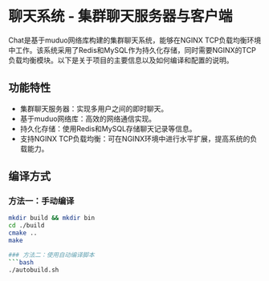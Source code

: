 # 聊天系统 - 集群聊天服务器与客户端

Chat是基于muduo网络库构建的集群聊天系统，能够在NGINX TCP负载均衡环境中工作。该系统采用了Redis和MySQL作为持久化存储，同时需要NGINX的TCP负载均衡模块。以下是关于项目的主要信息以及如何编译和配置的说明。

## 功能特性

- 集群聊天服务器：实现多用户之间的即时聊天。
- 基于muduo网络库：高效的网络通信实现。
- 持久化存储：使用Redis和MySQL存储聊天记录等信息。
- 支持NGINX TCP负载均衡：可在NGINX环境中进行水平扩展，提高系统的负载能力。

## 编译方式

### 方法一：手动编译
```bash
mkdir build && mkdir bin
cd ./build
cmake ..
make

### 方法二：使用自动编译脚本
```bash
./autobuild.sh
